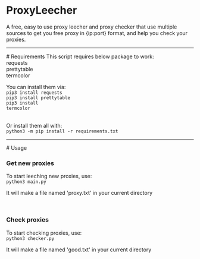 # ProxyLeecher
A free, easy to use proxy leecher and proxy checker that use multiple sources to get you free proxy in {ip:port} format, and help you check your proxies.
<br>
<hr>
# Requirements
This script requires below package to work:<br>
requests<br>
prettytable<br>
termcolor<br>

You can install them via:<br>
<code>pip3 install requests</code><br>
<code>pip3 install prettytable</code><br>
<code>pip3 install termcolor</code><br>

<br>
Or install them all with:<br>
<code>python3 -m pip install -r requirements.txt</code>

<br>
<hr>
# Usage
<h3>Get new proxies</h3>
To start leeching new proxies, use:<br>
<code>python3 main.py</code>

It will make a file named 'proxy.txt' in your current directory


<br>
<h3>Check proxies</h3>
To start checking proxies, use:<br>
<code>python3 checker.py</code>

It will make a file named 'good.txt' in your current directory

